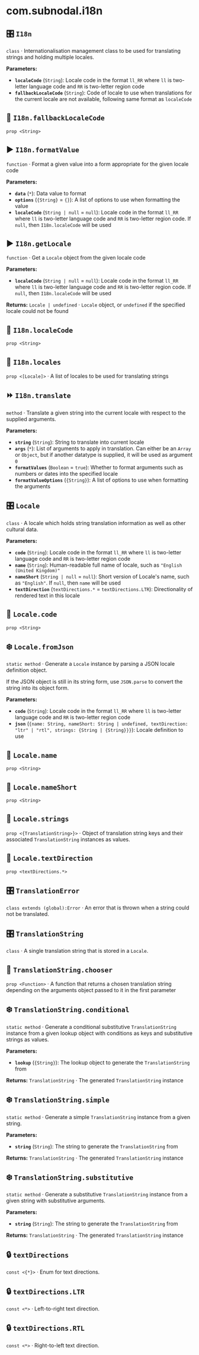 # com.subnodal.i18n
## 🎛️ `I18n`
`class` · Internationalisation management class to be used for translating strings and holding multiple locales.

**Parameters:**
* **`localeCode`** (`String`): Locale code in the format `ll_RR` where `ll` is two-letter language code and `RR` is two-letter region code
* **`fallbackLocaleCode`** (`String`): Code of locale to use when translations for the current locale are not available, following same format as `localeCode`

## 🔡️ `I18n.fallbackLocaleCode`
`prop <String>`

## ▶️ `I18n.formatValue`
`function` · Format a given value into a form appropriate for the given locale code

**Parameters:**
* **`data`** (`*`): Data value to format
* **`options`** (`{String}` = `{}`): A list of options to use when formatting the value
* **`localeCode`** (`String | null` = `null`): Locale code in the format `ll_RR` where `ll` is two-letter language code and `RR` is two-letter region code. If `null`, then `I18n.localeCode` will be used

## ▶️ `I18n.getLocale`
`function` · Get a `Locale` object from the given locale code

**Parameters:**
* **`localeCode`** (`String | null` = `null`): Locale code in the format `ll_RR` where `ll` is two-letter language code and `RR` is two-letter region code. If `null`, then `I18n.localeCode` will be used

**Returns:** `Locale | undefined` · `Locale` object, or `undefined` if the specified locale could not be found

## 🔡️ `I18n.localeCode`
`prop <String>`

## 🔡️ `I18n.locales`
`prop <[Locale]>` · A list of locales to be used for translating strings

## ⏩️ `I18n.translate`
`method` · Translate a given string into the current locale with respect to the supplied arguments.

**Parameters:**
* **`string`** (`String`): String to translate into current locale
* **`args`** (`*`): List of arguments to apply in translation. Can either be an `Array` or `Object`, but if another datatype is supplied, it will be used as argument `0`
* **`formatValues`** (`Boolean` = `true`): Whether to format arguments such as numbers or dates into the specified locale
* **`formatValueOptions`** (`{String}`): A list of options to use when formatting the arguments

## 🎛️ `Locale`
`class` · A locale which holds string translation information as well as other cultural data.

**Parameters:**
* **`code`** (`String`): Locale code in the format `ll_RR` where `ll` is two-letter language code and `RR` is two-letter region code
* **`name`** (`String`): Human-readable full name of locale, such as `"English (United Kingdom)"`
* **`nameShort`** (`String | null` = `null`): Short version of Locale's name, such as `"English"`. If `null`, then `name` will be used
* **`textDirection`** (`textDirections.*` = `textDirections.LTR`): Directionality of rendered text in this locale

## 🔡️ `Locale.code`
`prop <String>`

## ❄️️ `Locale.fromJson`
`static method` · Generate a `Locale` instance by parsing a JSON locale definition object.


If the JSON object is still in its string form, use `JSON.parse`
to convert the string into its object form.

**Parameters:**
* **`code`** (`String`): Locale code in the format `ll_RR` where `ll` is two-letter language code and `RR` is two-letter region code
* **`json`** (`{name: String, nameShort: String | undefined, textDirection: "ltr" | "rtl", strings: {String | {String}}}`): Locale definition to use

## 🔡️ `Locale.name`
`prop <String>`

## 🔡️ `Locale.nameShort`
`prop <String>`

## 🔡️ `Locale.strings`
`prop <{TranslationString>}>` · Object of translation string keys and their associated `TranslationString` instances as values.

## 🔡️ `Locale.textDirection`
`prop <textDirections.*>`

## 🎛️ `TranslationError`
`class extends (global):Error` · An error that is thrown when a string could not be translated.

## 🎛️ `TranslationString`
`class` · A single translation string that is stored in a `Locale`.

## 🔡️ `TranslationString.chooser`
`prop <Function>` · A function that returns a chosen translation string depending on the arguments object passed to it in the first parameter

## ❄️️ `TranslationString.conditional`
`static method` · Generate a conditional substitutive `TranslationString` instance from a given lookup object with conditions as keys and substitutive strings as values.

**Parameters:**
* **`lookup`** (`{String}`): The lookup object to generate the `TranslationString` from

**Returns:** `TranslationString` · The generated `TranslationString` instance

## ❄️️ `TranslationString.simple`
`static method` · Generate a simple `TranslationString` instance from a given string.

**Parameters:**
* **`string`** (`String`): The string to generate the `TranslationString` from

**Returns:** `TranslationString` · The generated `TranslationString` instance

## ❄️️ `TranslationString.substitutive`
`static method` · Generate a substitutive `TranslationString` instance from a given string with substitutive arguments.

**Parameters:**
* **`string`** (`String`): The string to generate the `TranslationString` from

**Returns:** `TranslationString` · The generated `TranslationString` instance

## 🔒️ `textDirections`
`const <{*}>` · Enum for text directions.

## 🔒️ `textDirections.LTR`
`const <*>` · Left-to-right text direction.

## 🔒️ `textDirections.RTL`
`const <*>` · Right-to-left text direction.
